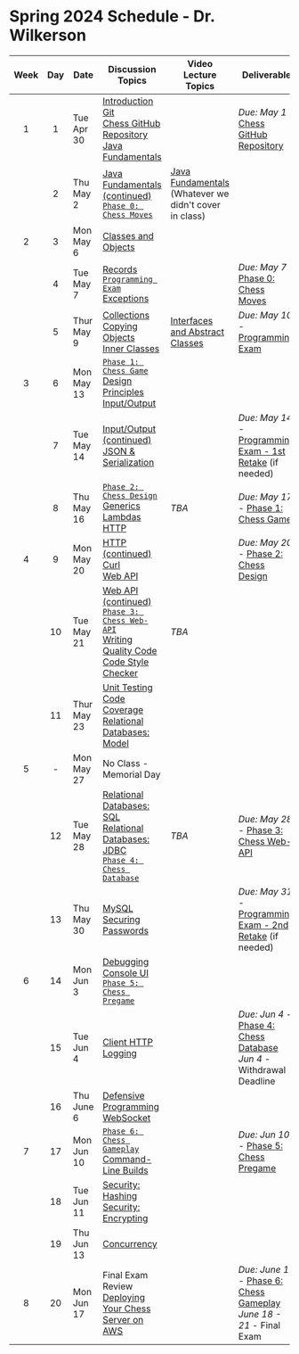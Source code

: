 # Spring 2024 Schedule - Dr. Wilkerson

| Week | Day | Date       | Discussion Topics                                                | Video Lecture Topics            | Deliverable                              |
| :--: | :-: | ---------- | ----------------------------------------------------------------- | ------------------------------- | ---------------------------------------- |
|  1   |  1  | Tue Apr 30  | [Introduction](https://github.com/softwareconstruction240/softwareconstruction/blob/main/instruction/introduction/introduction.md)<br /> [Git](https://github.com/softwareconstruction240/softwareconstruction/blob/main/instruction/git/git.md)<br /> [Chess GitHub Repository](https://github.com/softwareconstruction240/softwareconstruction/blob/main/chess/chess-github-repository/chess-github-repository.md)<br />[Java Fundamentals](https://github.com/softwareconstruction240/softwareconstruction/blob/main/instruction/java-fundamentals/java-fundamentals.md) |                                 | _Due: May 1_ - [Chess GitHub Repository](https://github.com/softwareconstruction240/softwareconstruction/blob/main/chess/chess-github-repository/chess-github-repository.md) |
|      |  2  | Thu May 2 | [Java Fundamentals (continued)](https://github.com/softwareconstruction240/softwareconstruction/blob/main/instruction/java-fundamentals/java-fundamentals.md)<br/> [`Phase 0: Chess Moves`](https://github.com/softwareconstruction240/softwareconstruction/blob/main/chess/0-chess-moves/chess-moves.md) | [Java Fundamentals](https://github.com/softwareconstruction240/softwareconstruction/blob/main/instruction/java-fundamentals/java-fundamentals.md)<br />(Whatever we didn't cover in class) | |
|  2   |  3  | Mon May 6 | [Classes and Objects](https://github.com/softwareconstruction240/softwareconstruction/blob/main/instruction/classes-and-objects/classes-and-objects.md) | | |
|      |  4  | Tue May 7 | [Records](https://github.com/softwareconstruction240/softwareconstruction/blob/main/instruction/records/records.md)<br /> [`Programming Exam`](https://byu.instructure.com/courses/24410/assignments) <br /> [Exceptions](https://github.com/softwareconstruction240/softwareconstruction/blob/main/instruction/exceptions/exceptions.md) | | _Due: May 7_ - [Phase 0: Chess Moves](https://github.com/softwareconstruction240/softwareconstruction/blob/main/chess/0-chess-moves/chess-moves.md) |
|      |  5  | Thur May 9 | [Collections](https://github.com/softwareconstruction240/softwareconstruction/blob/main/instruction/collections/collections.md)<br/> [Copying Objects](https://github.com/softwareconstruction240/softwareconstruction/blob/main/instruction/copying-objects/copying-objects.md)<br />[Inner Classes](https://github.com/softwareconstruction240/softwareconstruction/blob/main/instruction/inner-classes/inner-classes.md) | [Interfaces and Abstract Classes](https://github.com/softwareconstruction240/softwareconstruction/blob/main/instruction/interfaces-abstract-classes/interfaces-and-abstract-classes.md) | _Due: May 10_ - [Programming Exam](https://byu.instructure.com/courses/26141/assignments) |
|  3   |  6  | Mon May 13 | [`Phase 1: Chess Game`](https://github.com/softwareconstruction240/softwareconstruction/blob/main/chess/1-chess-game/chess-game.md)<br /> [Design Principles](https://github.com/softwareconstruction240/softwareconstruction/blob/main/instruction/design-principles/design-principles.md)<br />[Input/Output](https://github.com/softwareconstruction240/softwareconstruction/blob/main/instruction/io/io.md) | | |
|      |  7  | Tue May 14 | [Input/Output (continued)](https://github.com/softwareconstruction240/softwareconstruction/blob/main/instruction/io/io.md)<br />[JSON & Serialization](https://github.com/softwareconstruction240/softwareconstruction/blob/main/instruction/json/json.md) | | _Due: May 14_ - [Programming Exam - 1st Retake](https://byu.instructure.com/courses/26141/assignments) (if needed) |
|      |  8  | Thu May 16  | [`Phase 2: Chess Design`](https://github.com/softwareconstruction240/softwareconstruction/blob/main/chess/2-server-design/server-design.md)<br />[Generics](https://github.com/softwareconstruction240/softwareconstruction/blob/main/instruction/generics/generics.md)<br/>[Lambdas](https://github.com/softwareconstruction240/softwareconstruction/blob/main/instruction/lambdas/lambdas.md)<br />[HTTP](https://github.com/softwareconstruction240/softwareconstruction/blob/main/instruction/http/http.md) | _TBA_ | _Due: May 17_ - [Phase 1: Chess Game](https://github.com/softwareconstruction240/softwareconstruction/blob/main/chess/1-chess-game/chess-game.md) |
|  4   |  9  | Mon May 20  | [HTTP (continued)](https://github.com/softwareconstruction240/softwareconstruction/blob/main/instruction/http/http.md)<br /> [Curl](https://github.com/softwareconstruction240/softwareconstruction/blob/main/instruction/curl/curl.md)<br />[Web API](https://github.com/softwareconstruction240/softwareconstruction/blob/main/instruction/web-api/web-api.md) | | _Due: May 20_ - [Phase 2: Chess Design](https://github.com/softwareconstruction240/softwareconstruction/blob/main/chess/2-server-design/server-design.md) |
|      | 10  | Tue May 21  | [Web API (continued)](https://github.com/softwareconstruction240/softwareconstruction/blob/main/instruction/web-api/web-api.md)<br />[`Phase 3: Chess Web-API`](https://github.com/softwareconstruction240/softwareconstruction/blob/main/chess/3-web-api/web-api.md)<br />[Writing Quality Code](https://github.com/softwareconstruction240/softwareconstruction/blob/main/instruction/quality-code/quality-code.md)<br /> [Code Style Checker](https://github.com/softwareconstruction240/softwareconstruction/blob/main/instruction/style-checker/style-checker.md) | _TBA_ | |
|      | 11  | Thur May 23 | [Unit Testing](https://github.com/softwareconstruction240/softwareconstruction/blob/main/instruction/unit-testing/unit-testing.md)<br /> [Code Coverage](https://github.com/softwareconstruction240/softwareconstruction/blob/main/instruction/code-coverage/code-coverage.md)<br />[Relational Databases: Model](https://github.com/softwareconstruction240/softwareconstruction/blob/main/instruction/db-model/db-model.md) | | |
|  5   | -   | Mon May 27 | No Class - Memorial Day | | |
|      | 12  | Tue May 28 | [Relational Databases: SQL](https://github.com/softwareconstruction240/softwareconstruction/blob/main/instruction/db-sql/db-sql.md)<br />[Relational Databases: JDBC](https://github.com/softwareconstruction240/softwareconstruction/blob/main/instruction/db-jdbc/db-jdbc.md)<br/> [`Phase 4: Chess Database`](https://github.com/softwareconstruction240/softwareconstruction/blob/main/chess/4-database/database.md)  | _TBA_ | _Due: May 28_ - [Phase 3: Chess Web-API](https://github.com/softwareconstruction240/softwareconstruction/blob/main/chess/3-web-api/web-api.md) |
|      | 13  | Thu May 30 | [MySQL](https://github.com/softwareconstruction240/softwareconstruction/blob/main/instruction/mysql/mysql.md)<br />[Securing Passwords](https://github.com/softwareconstruction240/softwareconstruction/blob/main/instruction/securing-passwords/securing-passwords.md) | | _Due: May 31_ - [Programming Exam - 2nd Retake](https://byu.instructure.com/courses/26141/assignments) (if needed) |
|  6   | 14  | Mon Jun 3  | [Debugging](https://github.com/softwareconstruction240/softwareconstruction/blob/main/instruction/debugging/debugging.md)<br />[Console UI](https://github.com/softwareconstruction240/softwareconstruction/blob/main/instruction/console-ui/console-ui.md)<br/> [`Phase 5: Chess Pregame`](https://github.com/softwareconstruction240/softwareconstruction/blob/main/chess/5-pregame/pregame.md) | | |
|      | 15  | Tue Jun 4 | [Client HTTP](https://github.com/softwareconstruction240/softwareconstruction/blob/main/instruction/web-api/web-api.md)<br /> [Logging](https://github.com/softwareconstruction240/softwareconstruction/blob/main/instruction/logging/logging.md) | | _Due: Jun 4_ - [Phase 4: Chess Database](https://github.com/softwareconstruction240/softwareconstruction/blob/main/chess/4-database/database.md)<br />_Jun 4_ - Withdrawal Deadline |
|      | 16  | Thu June 6  | [Defensive Programming](https://github.com/softwareconstruction240/softwareconstruction/blob/main/instruction/defensive-programming/defensive-programming.md)<br /> [WebSocket](https://github.com/softwareconstruction240/softwareconstruction/blob/main/instruction/websocket/websocket.md) | | |
|  7   | 17  | Mon Jun 10  | [`Phase 6: Chess Gameplay`](https://github.com/softwareconstruction240/softwareconstruction/blob/main/chess/6-gameplay/gameplay.md)<br /> [Command-Line Builds](https://github.com/softwareconstruction240/softwareconstruction/blob/main/instruction/command-line-builds/command-line-builds.md) | | _Due: Jun 10_ - [Phase 5: Chess Pregame](https://github.com/softwareconstruction240/softwareconstruction/blob/main/chess/5-pregame/pregame.md) |
|      | 18  | Tue Jun 11 | [Security: Hashing](https://github.com/softwareconstruction240/softwareconstruction/blob/main/instruction/computer-security/computer-security.md)<br />[Security: Encrypting](https://github.com/softwareconstruction240/softwareconstruction/blob/main/instruction/computer-security/computer-security.md) | | |
|      | 19  | Thu Jun 13 | [Concurrency](https://github.com/softwareconstruction240/softwareconstruction/blob/main/instruction/concurrency/concurrency.md) | | |
|  8   | 20  | Mon Jun 17 | Final Exam Review<br />[Deploying Your Chess Server on AWS](https://github.com/softwareconstruction240/softwareconstruction/blob/main/instruction/aws-chess-server/aws-chess-server.md) | | _Due: June 17_ - [Phase 6: Chess Gameplay](https://github.com/softwareconstruction240/softwareconstruction/blob/main/chess/6-gameplay/gameplay.md)<br />_June 18 - 21_ - Final Exam |

